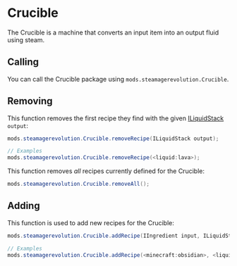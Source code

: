 # Crucible

The Crucible is a machine that converts an input item into an output fluid using steam.

## Calling

You can call the Crucible package using `mods.steamagerevolution.Crucible`.

## Removing

This function removes the first recipe they find with the given [ILiquidStack](/Vanilla/Liquids/ILiquidStack/) `output`:

```java
mods.steamagerevolution.Crucible.removeRecipe(ILiquidStack output);

// Examples
mods.steamagerevolution.Crucible.removeRecipe(<liquid:lava>);
```

This function removes *all* recipes currently defined for the Crucible:

```java
mods.steamagerevolution.Crucible.removeAll();
```

## Adding

This function is used to add new recipes for the Crucible:

```java
mods.steamagerevolution.Crucible.addRecipe(IIngredient input, ILiquidStack output, int craftTime, int steamCost);

// Examples
mods.steamagerevolution.Crucible.addRecipe(<minecraft:obsidian>, <liquid:lava>*1000, 200, 200);
```
